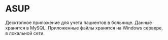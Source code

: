 # ASUP

Десктопное приложение для учета пациентов в больнице. Данные хранятся в MySQL. Приложенные файлы хранятся на Windows сервере, в локальной сети.
